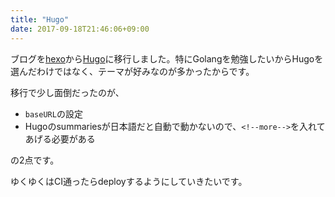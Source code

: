 ```yaml
---
title: "Hugo"
date: 2017-09-18T21:46:06+09:00
---
```


ブログを[hexo](https://hexo.io/)から[Hugo](https://gohugo.io/)に移行しました。特にGolangを勉強したいからHugoを選んだわけではなく、テーマが好みなのが多かったからです。

移行で少し面倒だったのが、

- `baseURL`の設定
- Hugoのsummariesが日本語だと自動で動かないので、`<!--more-->`を入れてあげる必要がある

の2点です。

ゆくゆくはCI通ったらdeployするようにしていきたいです。
